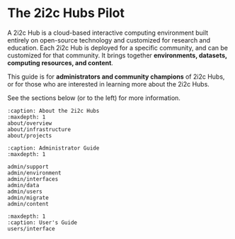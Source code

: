 # The 2i2c Hubs Pilot

A 2i2c Hub is a cloud-based interactive computing environment built entirely on open-source technology and customized for research and education.
Each 2i2c Hub is deployed for a specific community, and can be customized for that community.
It brings together **environments, datasets, computing resources, and content**.

This guide is for **administrators and community champions** of 2i2c Hubs, or for those who are interested in learning more about the 2i2c Hubs.

See the sections below (or to the left) for more information.


```{toctree}
:caption: About the 2i2c Hubs
:maxdepth: 1
about/overview
about/infrastructure
about/projects
```

```{toctree}
:caption: Administrator Guide
:maxdepth: 1

admin/support
admin/environment
admin/interfaces
admin/data
admin/users
admin/migrate
admin/content
```

```{toctree}
:maxdepth: 1
:caption: User's Guide
users/interface
```